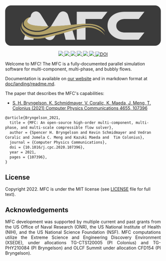 ![MFC Banner](doc/res/banner.png)

<p align="center">
  <a href="http://dx.doi.org/10.1016/j.cpc.2020.107396">
    <img src="https://zenodo.org/badge/doi/10.1016/j.cpc.2020.107396.svg" />
  </a>
  <a href="https://github.com/MFlowCode/MFC/actions">
    <img src="https://github.com/MFlowCode/MFC/actions/workflows/ci.yml/badge.svg" />
  </a>
  <a href="https://github.com/MFlowCode/MFC/actions">
    <img src="https://github.com/MFlowCode/MFC/actions/workflows/doc.yml/badge.svg" />
  </a>
  <a href="https://lbesson.mit-license.org/">
    <img src="https://img.shields.io/badge/License-MIT-blue.svg" />
  </a>
  <a href="https://github.com/MFlowCode/MFC/commit/">
    <img src="https://badgen.net/github/last-commit/MFlowCode/MFC" />
  </a>
  <a href="https://hub.docker.com/repository/docker/henryleberre/mfc">
    <img src="https://shields.io/docker/image-size/henryleberre/mfc" />
  </a>
  <a href="https://zenodo.org/badge/latestdoi/198475661">
    <img src="https://zenodo.org/badge/198475661.svg" alt="DOI">
  </a>
</p>

Welcome to MFC! The MFC is a fully-documented parallel simulation software for multi-component, multi-phase, and bubbly flows.

Documentation is available on [our website](https://mflowcode.github.io/) and in markdown format at [doc/landing/readme.md](doc/landing/readme.md).

The paper that describes the MFC's capabilities:
* <a href="https://doi.org/10.1016/j.cpc.2020.107396">
    S. H. Bryngelson, K. Schmidmayer, V. Coralic, K. Maeda, J. Meng, T. Colonius (2021) Computer Physics Communications 4655, 107396
</a>

```
@article{Bryngelson_2021,
  title = {MFC: An open-source high-order multi-component, multi-phase, and multi-scale compressible flow solver},
  author = {Spencer H. Bryngelson and Kevin Schmidmayer and Vedran Coralic and Jomela C. Meng and Kazuki Maeda and  Tim Colonius},
  journal = {Computer Physics Communications},
  doi = {10.1016/j.cpc.2020.107396},
  year = 2021,
  pages = {107396},
}
```

## License
 
Copyright 2022.
MFC is under the MIT license (see [LICENSE](LICENSE) file for full text).

## Acknowledgements
 
<p align="justify">
   MFC development was supported by multiple current and past grants from the US Office of Naval Research (ONR), the US National Institute of Health (NIH), and the US National Science Foundation (NSF).
  MFC computations utilize the Extreme Science and Engineering Discovery Environment (XSEDE), under allocations TG-CTS120005 (PI Colonius) and TG-PHY210084 (PI Bryngelson) and OLCF Summit under allocation CFD154 (PI Bryngelson).
</p>
